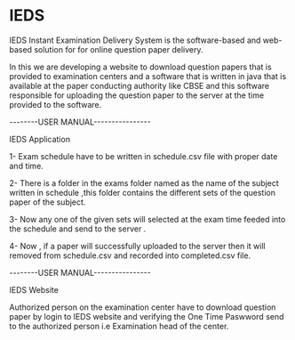 # IEDS
IEDS Instant Examination Delivery System is the software-based and web-based solution for for online question paper delivery.

In this we are developing a website to download question papers that is provided to examination centers and a software that is written in java that is available at the paper conducting authority like CBSE and this software responsible for uploading the question paper to the server at the time provided to the software.

--------USER MANUAL----------------

IEDS Application

1-  Exam schedule have to be written in schedule.csv file with proper date and time.

2- There is a folder in the exams folder named as the name of the subject written in schedule ,this folder contains the different sets of
the question paper of the subject.

3- Now any one of the given sets will selected at the exam time feeded into the schedule and send to the server .
 
 4- Now , if a paper will successfully uploaded to the server then it will removed from schedule.csv and recorded into completed.csv file.


--------USER MANUAL----------------

IEDS Website

Authorized person on the examination center have to download question paper by login to IEDS website and verifying the One Time
Paswword send to the authorized person i.e Examination head of the center.
